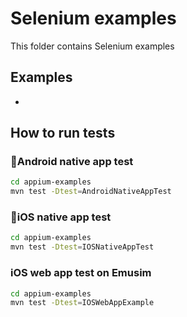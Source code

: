 # Selenium examples
This folder contains Selenium examples

## Examples
- []()

## How to run tests

### 🤖Android native app test
```bash
cd appium-examples
mvn test -Dtest=AndroidNativeAppTest
```

### 🍎iOS native app test
```bash
cd appium-examples
mvn test -Dtest=IOSNativeAppTest
```
### iOS web app test on Emusim
```bash
cd appium-examples
mvn test -Dtest=IOSWebAppExample
```
